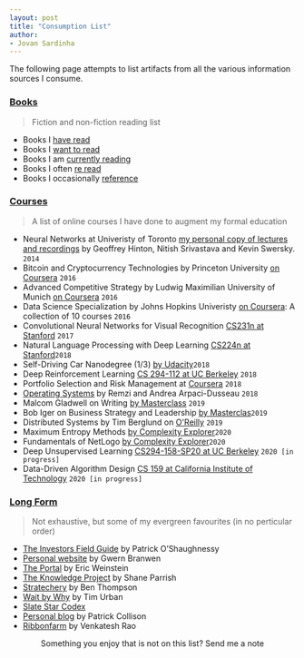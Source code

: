 ```yaml
---
layout: post
title: "Consumption List"
author:
- Jovan Sardinha
---
```

The following page attempts to list artifacts from all the various information sources I consume.

### [Books](#books)
> Fiction and non-fiction reading list

* Books I [have read](https://www.goodreads.com/review/list/14624432-jovan-sardinha?shelf=read)
* Books I [want to read](https://www.goodreads.com/review/list/14624432-jovan-sardinha?shelf=to-read)
* Books I am [currently reading](https://www.goodreads.com/review/list/14624432-jovan-sardinha?shelf=currently-reading)
* Books I often [re read](https://www.goodreads.com/review/list/14624432-jovan-sardinha?shelf=re-read)
* Books I occasionally [reference](https://www.goodreads.com/review/list/14624432-jovan-sardinha?shelf=reference-books)

### [Courses](#courses)
> A list of online courses I have done to augment my formal education

* Neural Networks at Univeristy of Toronto [my personal copy of lectures and recordings](https://drive.google.com/drive/folders/0B7ZfXv12rlh6dTlnaUJSUnZ4Qms?usp=sharing) by Geoffrey Hinton, Nitish Srivastava and Kevin Swersky. `2014`
* Bitcoin and Cryptocurrency Technologies by Princeton University [on Coursera](https://www.coursera.org/learn/cryptocurrency) `2016`
* Advanced Competitive Strategy by Ludwig Maximilian University of Munich [on Coursera](https://www.coursera.org/learn/advanced-competitive-strategy) `2016`
* Data Science Specialization by Johns Hopkins Univeristy [on Coursera](https://www.coursera.org/specializations/jhu-data-science): A collection of 10 courses `2016`
* Convolutional Neural Networks for Visual Recognition [CS231n at Stanford](http://cs231n.stanford.edu/2017/) `2017`
* Natural Language Processing with Deep Learning [CS224n at Stanford](http://web.stanford.edu/class/cs224n/)`2018`
* Self-Driving Car Nanodegree (1/3) [by Udacity](https://www.udacity.com/course/self-driving-car-engineer-nanodegree--nd013)`2018`
* Deep Reinforcement Learning [CS 294-112 at UC Berkeley](http://rail.eecs.berkeley.edu/deeprlcourse-fa18/) `2018`
* Portfolio Selection and Risk Management at [Coursera](https://www.coursera.org/learn/portfolio-selection-risk-management) `2018`
* [Operating Systems](http://pages.cs.wisc.edu/~remzi/OSTEP/) by Remzi and Andrea Arpaci-Dusseau `2018`
* Malcom Gladwell on Writing [by Masterclass](https://www.masterclass.com/classes/malcolm-gladwell-teaches-writing) `2019`
* Bob Iger on  Business Strategy and Leadership [by Masterclas](https://www.masterclass.com/classes/bob-iger-teaches-business-strategy-and-leadership/enrolled)`2019`
* Distributed Systems by Tim Berglund on [O'Reilly](https://www.oreilly.com/library/view/distributed-systems-in/9781491924914/) `2019`
* Maximum Entropy Methods [by Complexity Explorer](https://www.complexityexplorer.org/courses/33-maximum-entropy-methods/segments/3781?summary)`2020`
* Fundamentals of NetLogo [by Complexity Explorer](https://www.complexityexplorer.org/courses/84-fundamentals-of-netlogo)`2020`
* Deep Unsupervised Learning [CS294-158-SP20 at UC Berkeley](https://sites.google.com/view/berkeley-cs294-158-sp20/home) `2020 [in progress]`
* Data-Driven Algorithm Design [CS 159 at California Institute of Technology](https://sites.google.com/view/cs-159-spring-2020/lectures) `2020 [in progress]`


### [Long Form](#long_form)
> Not exhaustive, but some of my evergreen favourites (in no perticular order)

* [The Investors Field Guide](http://investorfieldguide.com/) by Patrick O’Shaughnessy
* [Personal website](https://www.gwern.net) by Gwern Branwen
* [The Portal](https://podcasts.apple.com/us/podcast/the-portal/id1469999563) by Eric Weinstein
* [The Knowledge Project](https://fs.blog/knowledge-project/) by Shane Parrish
* [Stratechery](https://stratechery.com/) by Ben Thompson
* [Wait by Why](https://waitbutwhy.com/) by Tim Urban
* [Slate Star Codex](https://slatestarcodex.com/)
* [Personal blog](https://patrickcollison.com/) by Patrick Collison
* [Ribbonfarm](https://www.ribbonfarm.com/) by Venkatesh Rao


<div align="center">Something you enjoy that is not on this list? Send me a note</div>
